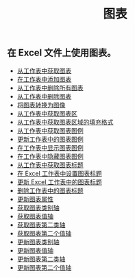 ﻿---
title: 图表
second_title: Aspose.Cells Cloud Documen
type: docs
url: /zh/charts/
aliases: [/working-with-charts/]
keywords: REST API, spreadsheets, excel, chart
description: Cells.Cloud API for Excel操作：图表操作
weight: 100
---
## 在 Excel 文件上使用图表。

- [从工作表中获取图表](/cells/zh/get-chart-from-a-worksheet/)
- [在工作表中添加图表](/cells/zh/add-a-chart-in-a-worksheet/)
- [从工作表中删除所有图表](/cells/zh/delete-all-charts-from-a-worksheet/)
- [从工作表中删除图表](/cells/zh/delete-a-chart-from-a-worksheet/)
- [将图表转换为图像](/cells/zh/convert-chart-to-image/)
- [从工作表中获取图表区](/cells/zh/get-chart-area-from-a-worksheet/)
- [从工作表中获取图表区域的填充格式](/cells/zh/get-fill-format-of-a-chart-area-from-a-worksheet/)
- [从工作表中获取图表图例](/cells/zh/get-chart-legend-from-a-worksheet/)
- [更新工作表中的图表图例](/cells/zh/update-chart-legend-in-a-worksheet/)
- [在工作表中显示图表图例](/cells/zh/show-chart-legend-in-a-worksheet/)
- [在工作表中隐藏图表图例](/cells/zh/hide-chart-legend-in-a-worksheet/)
- [从工作表中获取图表标题](/cells/zh/get-chart-title-from-a-worksheet/)
- [在 Excel 工作表中设置图表标题](/cells/zh/set-chart-title-in-excel-worksheet/)
- [更新 Excel 工作表中的图表标题](/cells/zh/update-chart-title-in-excel-worksheet/)
- [删除工作表中的图表标题](/cells/zh/delete-chart-title-in-a-worksheet/)
- [更新图表属性](/cells/zh/charts/propreties/update/)
- [获取图表类别轴](/cells/zh/charts/category-axis/get/)
- [获取图表值轴](/cells/zh/charts/value-axis/get/)
- [获取图表第二类轴](/cells/zh/charts/second-category-axis/get/)
- [获取图表第二个值轴](/cells/zh/charts/second-value-axis/get/)
- [更新图表类别轴](/cells/zh/charts/category-axis/update/)
- [更新图表值轴](/cells/zh/charts/value-axis/update/)
- [更新图表第二类轴](/cells/zh/charts/second-category-axis/update/)
- [更新图表第二个值轴](/cells/zh/charts/second-value-axis/update/)
